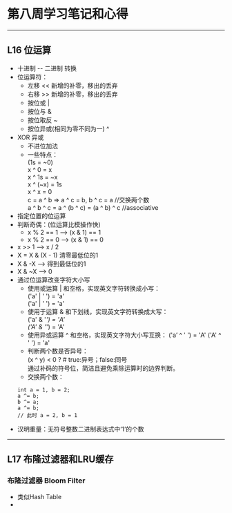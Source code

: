 # 第八周学习笔记和心得
***
## L16 位运算
- 十进制 -- 二进制 转换
- 位运算符：  
    - 左移  <<  新增的补零，移出的丢弃
    - 右移  >>  新增的补零，移出的丢弃
    - 按位或    |
    - 按位与    &
    - 按位取反  ~
    - 按位异或(相同为零不同为一)  ^
- XOR 异或
    - 不进位加法
    - 一些特点：  
        (1s = ~0)  
        x ^ 0 = x  
        x ^ 1s = ~x  
        x ^ (~x) = 1s  
        x ^ x = 0  
        c = a ^ b => a ^ c = b, b ^ c = a  //交换两个数  
        a ^ b ^ c = a ^ (b ^ c) = (a ^ b) ^ c //associative
- 指定位置的位运算
- 判断奇偶：(位运算比模操作快)
    - x % 2 == 1 --> (x & 1) == 1
    - x % 2 == 0 --> (x & 1) == 0
- x >> 1 --> x / 2
- X = X & (X - 1) 清零最低位的1
- X & -X --> 得到最低位的1
- X & ~X --> 0
- 通过位运算改变字符大小写   
    - 使用或运算 | 和空格，实现英文字符转换成小写：  
    ('a' | ' ') = 'a'  
    ('a' | ' ') = 'a'  
    - 使用于运算 & 和下划线，实现英文字符转换成大写：  
    ('a' & '_') = 'A'  
    ('A' & '_') = 'A'  
    - 使用异或运算 ^ 和空格，实现英文字符大小写互换：
    ('a’ ^ ' ') = 'A'
    ('A' ^ ' ') = 'a'
    - 判断两个数是否异号：  
    (x ^ y) < 0 ? # true:异号；false:同号  
    通过补码的符号位，简洁且避免乘除运算时的边界判断。
    - 交换两个数：
    ```
    int a = 1, b = 2;
    a ^= b;
    b ^= a;
    a ^= b;
    // 此时 a = 2, b = 1
    ```
- 汉明重量：无符号整数二进制表达式中‘1’的个数
***
## L17 布隆过滤器和LRU缓存
### 布隆过滤器 Bloom Filter
- 类似Hash Table
- 

